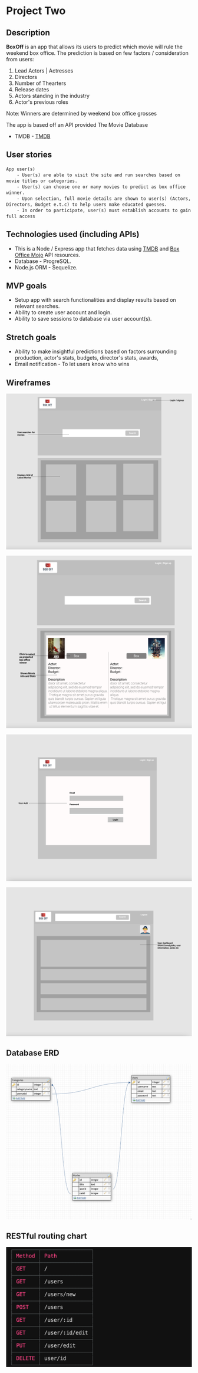 # Project Two

**Description**
---
**BoxOff** is an app that allows its users to predict which movie will rule the weekend box office. The prediction is based on few factors / consideration from users:
1. Lead Actors | Actresses
2. Directors
3. Number of Thearters
4. Release dates
5. Actors standing in the industry
6. Actor's previous roles

Note: Winners are determined by weekend box office grosses

The app is based off an API provided The Movie Database
- TMDB -
[TMDB](https://www.themoviedb.org/)

**User stories** <br>
---
    App user(s)
        - User(s) are able to visit the site and run searches based on movie titles or categories.
        - User(s) can choose one or many movies to predict as box office winner.
        - Upon selection, full movie details are shown to user(s) (Actors, Directors, Budget e.t.c) to help users make educated guesses.
        - In order to participate, user(s) must establish accounts to gain full access

**Technologies used (including APIs)**
---
- This is a Node / Express app that fetches data using [TMDB](https://www.themoviedb.org/) and [Box Office Mojo](https://www.boxofficemojo.com//) API resources.<br>
- Database - ProgreSQL.
- Node.js ORM - Sequelize.

**MVP goals**
---
* Setup app with search functionalities and display results based on relevant searches.
* Ability to create user account and login.
* Ability to save sessions to database via user account(s).

**Stretch goals**
---
- Ability to make insightful predictions based on factors surrounding production, actor's stats, budgets, director's stats, awards, 
- Email notification - To let users know who wins



**Wireframes**
---
![alt text](public/images/index.png)

![alt text](public/images/box.png)

![alt text](public/images/login.png)

![alt text](public/images/dashboatd.png)


**Database ERD**
---
![alt text](public/images/erdme.png)


**RESTful routing chart**
---

![alt text](public/images/routes.png)



<!-- **Daily sprints**
---
**The approach taken**
---
**Unsolved problems**
---
**Sources used**
--- -->